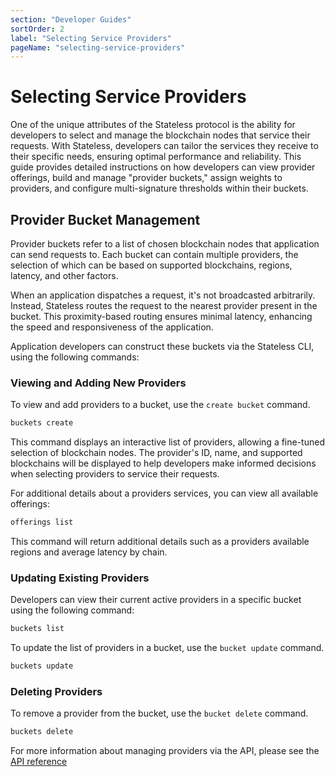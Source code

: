 ```yaml
---
section: "Developer Guides"
sortOrder: 2
label: "Selecting Service Providers"
pageName: "selecting-service-providers"
---
```

# Selecting Service Providers

One of the unique attributes of the Stateless protocol is the ability for
developers to select and manage the blockchain nodes that service their
requests. With Stateless, developers can tailor the services they receive to
their specific needs, ensuring optimal performance and reliability. This guide
provides detailed instructions on how developers can view provider offerings,
build and manage "provider buckets," assign weights to providers, and configure
multi-signature thresholds within their buckets.

## Provider Bucket Management

Provider buckets refer to a list of chosen blockchain nodes that application
can send requests to. Each bucket can contain multiple providers, the selection
of which can be based on supported blockchains, regions, latency, and other
factors.

When an application dispatches a request, it's not broadcasted arbitrarily.
Instead, Stateless routes the request to the nearest provider present in the
bucket. This proximity-based routing ensures minimal latency, enhancing the
speed and responsiveness of the application.

Application developers can construct these buckets via the Stateless CLI, using
the following commands:

### Viewing and Adding New Providers

To view and add providers to a bucket, use the `create bucket` command.

```bash
buckets create
```

This command displays an interactive list of providers, allowing a fine-tuned
selection of blockchain nodes. The provider's ID, name, and supported
blockchains will be displayed to help developers make informed decisions when
selecting providers to service their requests.

For additional details about a providers services, you can view all available
offerings:

```bash
offerings list
```

This command will return additional details such as a providers available
regions and average latency by chain.

### Updating Existing Providers

Developers can view their current active providers in a specific bucket using
the following command:

```bash
buckets list
```

To update the list of providers in a bucket, use the `bucket update` command.

```bash
buckets update
```

### Deleting Providers

To remove a provider from the bucket, use the `bucket delete` command.

```bash
buckets delete
```

For more information about managing providers via the API, please see the [API reference](https://app.stateless.solutions/api-reference)
